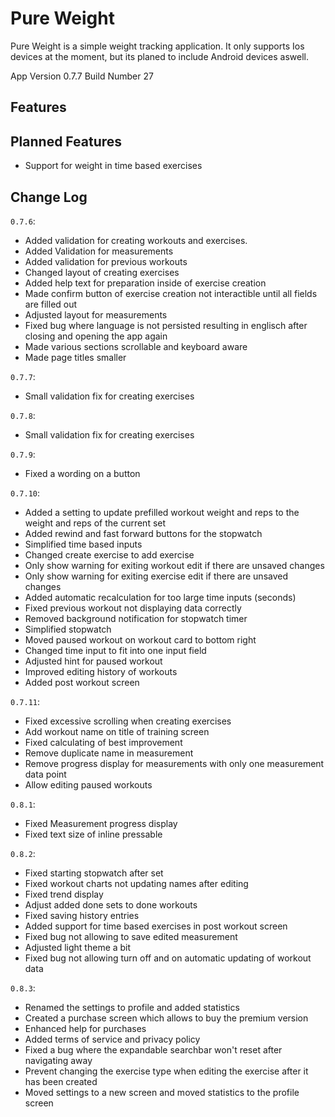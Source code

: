 # Pure Weight

Pure Weight is a simple weight tracking application. It only supports Ios devices at the moment, but its planed to
include Android devices aswell.

App Version 0.7.7
Build Number 27

## Features

## Planned Features

- Support for weight in time based exercises

## Change Log

`0.7.6`:

- Added validation for creating workouts and exercises.
- Added Validation for measurements
- Added validation for previous workouts
- Changed layout of creating exercises
- Added help text for preparation inside of exercise creation
- Made confirm button of exercise creation not interactible until all fields are filled out
- Adjusted layout for measurements
- Fixed bug where language is not persisted resulting in englisch after closing and opening the app again
- Made various sections scrollable and keyboard aware
- Made page titles smaller

`0.7.7`:

- Small validation fix for creating exercises

`0.7.8`:

- Small validation fix for creating exercises

`0.7.9`:

- Fixed a wording on a button

`0.7.10`:

- Added a setting to update prefilled workout weight and reps to the weight and reps of the current set
- Added rewind and fast forward buttons for the stopwatch
- Simplified time based inputs
- Changed create exercise to add exercise
- Only show warning for exiting workout edit if there are unsaved changes
- Only show warning for exiting exercise edit if there are unsaved changes
- Added automatic recalculation for too large time inputs (seconds)
- Fixed previous workout not displaying data correctly
- Removed background notification for stopwatch timer
- Simplified stopwatch
- Moved paused workout on workout card to bottom right
- Changed time input to fit into one input field
- Adjusted hint for paused workout
- Improved editing history of workouts
- Added post workout screen

`0.7.11`:

- Fixed excessive scrolling when creating exercises
- Add workout name on title of training screen
- Fixed calculating of best improvement
- Remove duplicate name in measurement
- Remove progress display for measurements with only one measurement data point
- Allow editing paused workouts

`0.8.1`:

- Fixed Measurement progress display
- Fixed text size of inline pressable

`0.8.2`:

- Fixed starting stopwatch after set
- Fixed workout charts not updating names after editing
- Fixed trend display
- Adjust added done sets to done workouts
- Fixed saving history entries
- Added support for time based exercises in post workout screen
- Fixed bug not allowing to save edited measurement
- Adjusted light theme a bit
- Fixed bug not allowing turn off and on automatic updating of workout data

`0.8.3`:

- Renamed the settings to profile and added statistics
- Created a purchase screen which allows to buy the premium version
- Enhanced help for purchases
- Added terms of service and privacy policy
- Fixed a bug where the expandable searchbar won't reset after navigating away
- Prevent changing the exercise type when editing the exercise after it has been created
- Moved settings to a new screen and moved statistics to the profile screen
